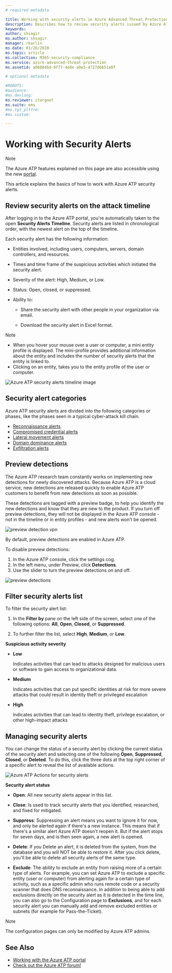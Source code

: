 ```yaml
---
# required metadata

title: Working with security alerts in Azure Advanced Threat Protection | Microsoft Docs
description: Describes how to review security alerts issued by Azure ATP
keywords:
author: shsagir
ms.author: shsagir
manager: rkarlin
ms.date: 01/26/2020
ms.topic: article
ms.collection: M365-security-compliance
ms.service: azure-advanced-threat-protection
ms.assetid: a06004bd-9f77-4e8e-a0e5-4727d6651a0f

# optional metadata

#ROBOTS:
#audience:
#ms.devlang:
ms.reviewer: itargoet
ms.suite: ems
#ms.tgt_pltfrm:
#ms.custom:

---
```


# Working with Security Alerts

> [!NOTE]
> The Azure ATP features explained on this page are also accessible using the new [portal](https://portal.cloudappsecurity.com).

This article explains the basics of how to work with Azure ATP security alerts.

## Review security alerts on the attack timeline <a name="review-suspicious-activities-on-the-attack-time-line"></a>

After logging in to the Azure ATP portal, you're automatically taken to the open **Security Alerts Timeline**. Security alerts are listed in chronological order, with the newest alert on the top of the timeline.

Each security alert has the following information:

- Entities involved, including users, computers, servers, domain controllers, and resources.

- Times and time frame of the suspicious activities which initiated the security alert.

- Severity of the alert: High, Medium, or Low.

- Status: Open, closed, or suppressed.

- Ability to:

    - Share the security alert with other people in your organization via email.

    - Download the security alert in Excel format.

> [!NOTE]
>
> - When you hover your mouse over a user or computer, a mini entity profile is displayed. The mini-profile provides additional information about the entity and includes the number of security alerts that the entity is linked to.
> - Clicking on an entity, takes you to the entity profile of the user or computer.

![Azure ATP security alerts timeline image](media/atp-sa-timeline.png)

## Security alert categories

Azure ATP security alerts are divided into the following categories or phases, like the phases seen in a typical cyber-attack kill chain.

- [Reconnaissance alerts](atp-reconnaissance-alerts.md)
- [Compromised credential alerts](atp-compromised-credentials-alerts.md)
- [Lateral movement alerts](atp-lateral-movement-alerts.md)
- [Domain dominance alerts](atp-domain-dominance-alerts.md)
- [Exfiltration alerts](atp-exfiltration-alerts.md)

## Preview detections <a name="preview-detections"></a>

The Azure ATP research team constantly works on implementing new detections for newly discovered attacks. Because Azure ATP is a cloud service, new detections are released quickly to enable Azure ATP customers to benefit from new detections as soon as possible.

These detections are tagged with a preview badge, to help you identify the new detections and know that they are new to the product. If you turn off preview detections, they will not be displayed in the Azure ATP console - not in the timeline or in entity profiles - and new alerts won’t be opened.

![preview detection vpn](./media/preview-detection-vpn.png)

By default, preview detections are enabled in Azure ATP.

To disable preview detections:

1. In the Azure ATP console, click the settings cog.
2. In the left menu, under Preview, click **Detections**.
3. Use the slider to turn the preview detections on and off.

![preview detections](./media/preview-detections.png)

## Filter security alerts list

To filter the security alert list:

1. In the **Filter by** pane on the left side of the screen, select one of the following options: **All**, **Open**, **Closed**, or **Suppressed**.

2. To further filter the list, select **High**, **Medium**, or **Low**.

**Suspicious activity severity**

- **Low**

    Indicates activities that can lead to attacks designed for malicious users or software to gain access to organizational data.

- **Medium**

    Indicates activities that can put specific identities at risk for more severe attacks that could result in identity theft or privileged escalation

- **High**

    Indicates activities that can lead to identity theft, privilege escalation, or other high-impact attacks

## Managing security alerts

You can change the status of a security alert by clicking the current status of the security alert and selecting one of the following **Open**, **Suppressed**, **Closed**, or **Deleted**.
To do this, click the three dots at the top right corner of a specific alert to reveal the list of available actions.

![Azure ATP Actions for security alerts](./media/atp-sa-actions.png)

**Security alert status**

- **Open**: All new security alerts appear in this list.

- **Close**: Is used to track security alerts that you identified, researched, and fixed for mitigated.

- **Suppress**: Suppressing an alert means you want to ignore it for now, and only be alerted again if there's a new instance. This means that if there's a similar alert Azure ATP doesn't reopen it. But if the alert stops for seven days, and is then seen again, a new alert is opened.

- **Delete**: If you Delete an alert, it is deleted from the system, from the database and you will NOT be able to restore it. After you click delete, you'll be able to delete all security alerts of the same type.

- **Exclude**: The ability to exclude an entity from raising more of a certain type of alerts. For example, you can set Azure ATP to exclude a specific entity (user or computer) from alerting again for a certain type of activity, such as a specific admin who runs remote code or a security scanner that does DNS reconnaissance. In addition to being able to add exclusions directly on the security alert as it is detected in the time line, you can also go to the Configuration page to **Exclusions**, and for each security alert you can manually add and remove excluded entities or subnets (for example for Pass-the-Ticket).

> [!NOTE]
> The configuration pages can only be modified by Azure ATP admins.

## See Also

- [Working with the Azure ATP portal](workspace-portal.md)
- [Check out the Azure ATP forum!](https://aka.ms/azureatpcommunity)
